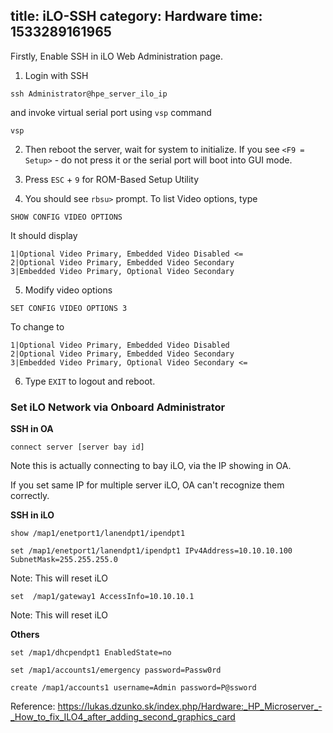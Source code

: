 title: iLO-SSH
category: Hardware
time: 1533289161965
---

Firstly, Enable SSH in iLO Web Administration page.

1. Login with SSH

```
ssh Administrator@hpe_server_ilo_ip
```

and invoke virtual serial port using `vsp` command

```
vsp
```

2. Then reboot the server, wait for system to initialize. If you see `<F9 = Setup>` - do not press it or the serial port will boot into GUI mode.

3. Press `ESC` + `9` for ROM-Based Setup Utility

4. You should see `rbsu>` prompt. To list Video options, type

```
SHOW CONFIG VIDEO OPTIONS
```

It should display

```
1|Optional Video Primary, Embedded Video Disabled <=
2|Optional Video Primary, Embedded Video Secondary
3|Embedded Video Primary, Optional Video Secondary
```

5. Modify video options

```
SET CONFIG VIDEO OPTIONS 3
```

To change to

```
1|Optional Video Primary, Embedded Video Disabled
2|Optional Video Primary, Embedded Video Secondary
3|Embedded Video Primary, Optional Video Secondary <=
```

6. Type `EXIT` to logout and reboot.

### Set iLO Network via Onboard Administrator

**SSH in OA**

```
connect server [server bay id]
```

Note this is actually connecting to bay iLO, via the IP showing in OA.

If you set same IP for multiple server iLO, OA can't recognize them correctly.

**SSH in iLO**

```
show /map1/enetport1/lanendpt1/ipendpt1
```

```
set /map1/enetport1/lanendpt1/ipendpt1 IPv4Address=10.10.10.100 SubnetMask=255.255.255.0
```

Note: This will reset iLO

```
set  /map1/gateway1 AccessInfo=10.10.10.1
```

Note: This will reset iLO

**Others**

```
set /map1/dhcpendpt1 EnabledState=no
```

```
set /map1/accounts1/emergency password=Passw0rd
```

```
create /map1/accounts1 username=Admin password=P@ssword
```

Reference: <https://lukas.dzunko.sk/index.php/Hardware:_HP_Microserver_-_How_to_fix_ILO4_after_adding_second_graphics_card>
